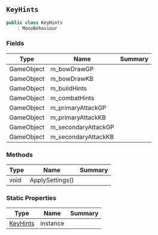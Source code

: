 ## `KeyHints`

```csharp
public class KeyHints
    : MonoBehaviour
```

### Fields

| Type | Name | Summary | 
| --- | --- | --- | 
| GameObject | m_bowDrawGP |  | 
| GameObject | m_bowDrawKB |  | 
| GameObject | m_buildHints |  | 
| GameObject | m_combatHints |  | 
| GameObject | m_primaryAttackGP |  | 
| GameObject | m_primaryAttackKB |  | 
| GameObject | m_secondaryAttackGP |  | 
| GameObject | m_secondaryAttackKB |  | 


### Methods

| Type | Name | Summary | 
| --- | --- | --- | 
| void | ApplySettings() |  | 


### Static Properties

| Type | Name | Summary | 
| --- | --- | --- | 
| [KeyHints](./KeyHints.md) | instance |  | 


